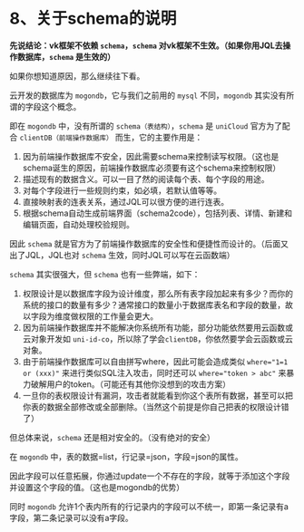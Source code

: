 # 8、关于schema的说明

**先说结论：vk框架不依赖 `schema`，`schema` 对vk框架不生效。（如果你用JQL去操作数据库，`schema` 是生效的）**

如果你想知道原因，那么继续往下看。

云开发的数据库为 `mogondb`，它与我们之前用的 `mysql` 不同，`mogondb` 其实没有所谓的字段这个概念。

即在 `mogondb` 中，没有所谓的 `schema（表结构）`，`schema` 是 `uniCloud` 官方为了配合 `clientDB（前端操作数据库）` 而生，它的主要作用是：

1. 因为前端操作数据库不安全，因此需要schema来控制读写权限。（这也是schema诞生的原因，前端操作数据库必须要有这个schema来控制权限）
2. 描述现有的数据含义。可以一目了然的阅读每个表、每个字段的用途。
3. 对每个字段进行一些规则约束，如必填，若默认值等等。
4. 直接映射表的连表关系，通过JQL可以很方便的进行连表。
5. 根据schema自动生成前端界面（schema2code），包括列表、详情、新建和编辑页面，自动处理校验规则。

因此 `schema` 就是官方为了前端操作数据库的安全性和便捷性而设计的。（后面又出了JQL，JQL也对 `schema` 生效，同时JQL可以写在云函数端）

`schema` 其实很强大，但 `schema` 也有一些弊端，如下：

1. 权限设计是以数据库字段为设计维度，那么所有表字段加起来有多少？而你的系统的接口的数量有多少？通常接口的数量小于数据库表名和字段的数量，故以字段为维度做权限的工作量会更大。
2. 因为前端操作数据库并不能解决你系统所有功能，部分功能依然要用云函数或云对象开发如 `uni-id-co`，所以除了学会`clientDB`，你依然要学会云函数或云对象。
3. 由于前端操作数据库可以自由拼写where，因此可能会造成类似 `where="1=1 or (xxx)"` 来进行类似SQL注入攻击，同时还可以 `where="token > abc"` 来暴力破解用户的token。（可能还有其他你没想到的攻击方案）
4. 一旦你的表权限设计有漏洞，攻击者就能看到你这个表所有数据，甚至可以把你表的数据全部修改或全部删除。（当然这个前提是你自己把表的权限设计错了）

但总体来说，`schema` 还是相对安全的。（没有绝对的安全）

在 `mogondb` 中，表的数据=list，行记录=json，字段=json的属性。

因此字段可以任意拓展，你通过update一个不存在的字段，就等于添加这个字段并设置这个字段的值。（这也是mogondb的优势）

同时 `mogondb` 允许1个表内所有的行记录内的字段可以不统一，即第一条记录有a字段，第二条记录可以没有a字段。

